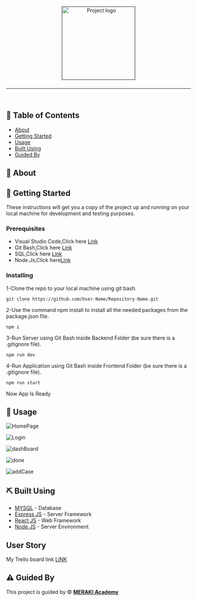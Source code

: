 <p align="center">
  <a href="" rel="noopener">
 <img width=200px height=200px src="" alt="Project logo"></a>
</p>

<h3 align="center"></h3>

---

<p align="center"> 
    <br> 
</p>

## 📝 Table of Contents

- [About](#about)
- [Getting Started](#getting_started)
- [Usage](#usage)
- [Built Using](#built_using)
- [Guided By](#guided_by)


## 🧐 About <a name = "about"></a>



## 🏁 Getting Started <a name = "getting_started"></a>

These instructions will get you a copy of the project up and running on your local machine for development and testing purposes.

### Prerequisites
<ul>
<li>Visual Studio Code,Click here <a href="https://code.visualstudio.com/download">Link</a></li>
<li>Git Bash,Click here  <a href="https://git-scm.com/download/win" >Link</a></li>
<li >SQL,Click here <a href="https://www.mysql.com/downloads/">Link</a></li>
<li >Node.Js,Click here<a href="https://nodejs.org/en/download/">Link</a></li>
</ul>

### Installing


1-Clone the repo to your local machine using git bash.
```
git clone https://github.com/User-Name/Repository-Name.git
```

2-Use the command npm install to install all the needed packages from the package.json file. 
```
npm i
```
3-Run Server using Git Bash inside Backend Folder (be sure there is a .gitignore file).
```
npm run dev
```
4-Run Application using Git Bash inside Frontend Folder (be sure there is a .gitignore file).
```
npm run start
```
Now App Is Ready 



## 🎈 Usage <a name="usage"></a>

 

![HomePage]()




 ![Login]()


![dashBoard]()




  ![done]()



 

![addCase]()


## ⛏️ Built Using <a name = "built_using"></a>

- [MYSQL](https://www.mysql.com/) - Database
- [Express JS](https://expressjs.com/) - Server Framework
- [React JS](https://https://reactjs.org/) - Web Framework
- [Node JS](https://nodejs.org/en/) - Server Environment

##  User Story <a name = "User Story">
</a> 
 <span>My Trello board link <a href="https://trello.com/b/NLuJT36W/project5">LINK</a></span> 

## ⚠️ Guided By <a name = "guided_by"></a>

This project is guided by ©️ **[MERAKI Academy](https://www.meraki-academy.org)**

